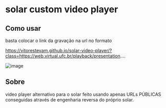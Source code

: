 # solar custom video player

## Como usar

basta colocar o link da gravação na url no formato 

  https://vitorestevam.github.io/solar-video-player/?class=https://web.virtual.ufc.br/playback/presentation....

![image](https://user-images.githubusercontent.com/55667307/147390717-53bd5a23-a510-4476-81f5-6ca785500fec.png)

## Sobre
video player alternativo para o solar feito usando apenas URLs PÚBLICAS conseguidas através de engenharia reversa do próprio solar.
